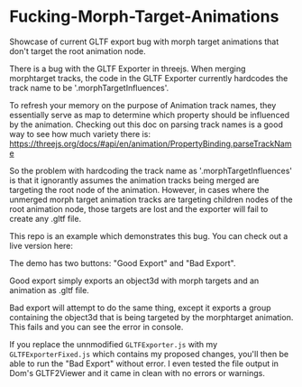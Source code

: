 # Fucking-Morph-Target-Animations
Showcase of current GLTF export bug with morph target animations that don't target the root animation node.


There is a bug with the GLTF Exporter in threejs. When merging morphtarget tracks, the code in the GLTF Exporter currently hardcodes the track name to be '.morphTargetInfluences'.


To refresh your memory on the purpose of Animation track names, they essentially serve as map to determine which property should be influenced by the animation. Checking out this doc on parsing track names is a good way to see how much variety there is:
https://threejs.org/docs/#api/en/animation/PropertyBinding.parseTrackName


So the problem with hardcoding the track name as '.morphTargetInfluences' is that it ignorantly assumes the animation tracks being merged are targeting the root node of the animation. However, in cases where the unmerged morph target animation tracks are targeting children nodes of the root animation node, those targets are lost and the exporter will fail to create any .gltf file.


This repo is an example which demonstrates this bug. You can check out a live version here:

The demo has two buttons: "Good Export" and "Bad Export".

Good export simply exports an object3d with morph targets and an animation as .gltf file.

Bad export will attempt to do the same thing, except it exports a group containing the object3d that is being targeted by the morphtarget animation. This fails and you can see the error in console.

If you replace the unnmodified `GLTFExporter.js` with my `GLTFExporterFixed.js` which contains my proposed changes, you'll then be able to run the "Bad Export" without error. I even tested the file output in Dom's GLTF2Viewer and it came in clean with no errors or warnings.
